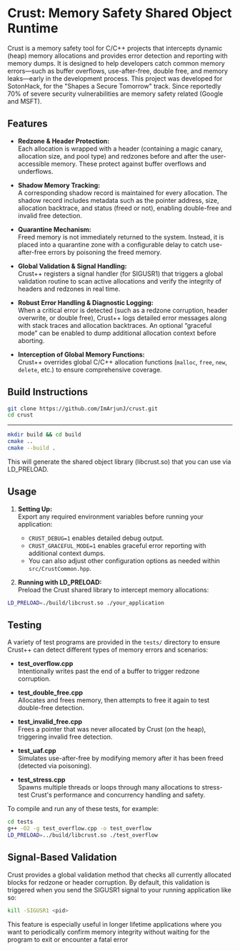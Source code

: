 # Crust: Memory Safety Shared Object Runtime

Crust is a memory safety tool for C/C++ projects that intercepts dynamic (heap) memory allocations and provides error detection and reporting with memory dumps. It is designed to help developers catch common memory errors—such as buffer overflows, use-after-free, double free, and memory leaks—early in the development process. This project was developed for SotonHack, for the "Shapes a Secure Tomorrow" track. Since reportedly 70% of severe security vulnerabilities are memory safety related (Google and MSFT).

## Features

- **Redzone & Header Protection:**  
  Each allocation is wrapped with a header (containing a magic canary, allocation size, and pool type) and redzones before and after the user-accessible memory. These protect against buffer overflows and underflows.

- **Shadow Memory Tracking:**  
  A corresponding shadow record is maintained for every allocation. The shadow record includes metadata such as the pointer address, size, allocation backtrace, and status (freed or not), enabling double-free and invalid free detection.

- **Quarantine Mechanism:**  
  Freed memory is not immediately returned to the system. Instead, it is placed into a quarantine zone with a configurable delay to catch use-after-free errors by poisoning the freed memory.

- **Global Validation & Signal Handling:**  
  Crust++ registers a signal handler (for SIGUSR1) that triggers a global validation routine to scan active allocations and verify the integrity of headers and redzones in real time.

- **Robust Error Handling & Diagnostic Logging:**  
  When a critical error is detected (such as a redzone corruption, header overwrite, or double free), Crust++ logs detailed error messages along with stack traces and allocation backtraces. An optional “graceful mode” can be enabled to dump additional allocation context before aborting.

- **Interception of Global Memory Functions:**  
  Crust++ overrides global C/C++ allocation functions (`malloc`, `free`, `new`, `delete`, etc.) to ensure comprehensive coverage.

## Build Instructions

```bash
git clone https://github.com/ImArjunJ/crust.git
cd crust
```

---

```bash
mkdir build && cd build
cmake ..
cmake --build .
```

This will generate the shared object library (libcrust.so) that you can use via LD_PRELOAD.

## Usage

1. **Setting Up:**  
   Export any required environment variables before running your application:

   - `CRUST_DEBUG=1` enables detailed debug output.
   - `CRUST_GRACEFUL_MODE=1` enables graceful error reporting with additional context dumps.
   - You can also adjust other configuration options as needed within `src/CrustCommon.hpp`.

2. **Running with LD_PRELOAD:**  
   Preload the Crust shared library to intercept memory allocations:

```bash
LD_PRELOAD=./build/libcrust.so ./your_application
```

## Testing

A variety of test programs are provided in the `tests/` directory to ensure Crust++ can detect different types of memory errors and scenarios:

- **test_overflow.cpp**  
  Intentionally writes past the end of a buffer to trigger redzone corruption.

- **test_double_free.cpp**  
  Allocates and frees memory, then attempts to free it again to test double-free detection.

- **test_invalid_free.cpp**  
  Frees a pointer that was never allocated by Crust (on the heap), triggering invalid free detection.

- **test_uaf.cpp**  
  Simulates use-after-free by modifying memory after it has been freed (detected via poisoning).

- **test_stress.cpp**  
  Spawns multiple threads or loops through many allocations to stress-test Crust's performance and concurrency handling and safety.

To compile and run any of these tests, for example:

```bash
cd tests
g++ -O2 -g test_overflow.cpp -o test_overflow
LD_PRELOAD=../build/libcrust.so ./test_overflow
```

## Signal-Based Validation

Crust provides a global validation method that checks all currently allocated blocks for redzone or header corruption. By default, this validation is triggered when you send the SIGUSR1 signal to your running application like so:

```bash
kill -SIGUSR1 <pid>
```

This feature is especially useful in longer lifetime applications where you want to periodically confirm memory integrity without waiting for the program to exit or encounter a fatal error
